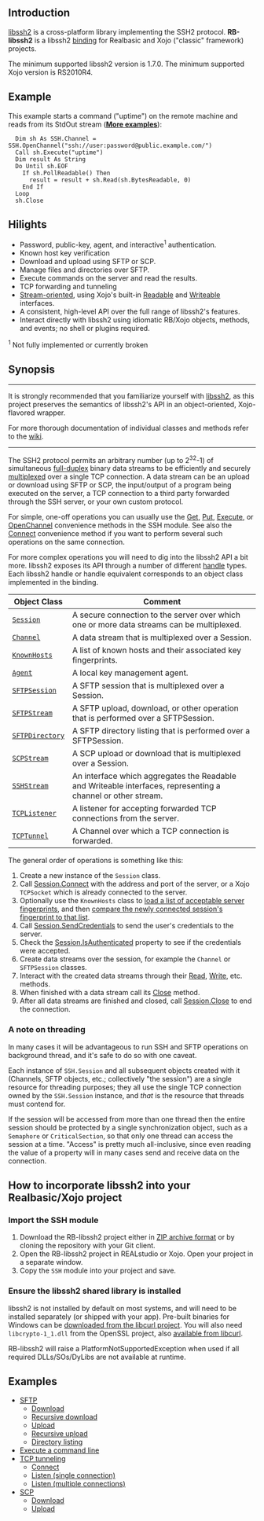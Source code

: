 ## Introduction
[libssh2](https://www.libssh2.org/) is a cross-platform library implementing the SSH2 protocol. **RB-libssh2** is a libssh2 [binding](http://en.wikipedia.org/wiki/Language_binding) for Realbasic and Xojo ("classic" framework) projects. 

The minimum supported libssh2 version is 1.7.0. The minimum supported Xojo version is RS2010R4.

## Example
This example starts a command ("uptime") on the remote machine and reads from its StdOut stream ([**More examples**](https://github.com/charonn0/RB-libssh2/wiki#examples)): 

```vbnet
  Dim sh As SSH.Channel = SSH.OpenChannel("ssh://user:password@public.example.com/")
  Call sh.Execute("uptime")
  Dim result As String
  Do Until sh.EOF
    If sh.PollReadable() Then
      result = result + sh.Read(sh.BytesReadable, 0)
    End If
  Loop
  sh.Close
```
## Hilights
* Password, public-key, agent, and interactive<sup>1</sup> authentication.
* Known host key verification
* Download and upload using SFTP or SCP.
* Manage files and directories over SFTP.
* Execute commands on the server and read the results.
* TCP forwarding and tunneling
* [Stream-oriented](https://github.com/charonn0/RB-libssh2/wiki/SSH.SSHStream), using Xojo's built-in [Readable](http://docs.xojo.com/index.php/Readable) and [Writeable](http://docs.xojo.com/index.php/Writeable) interfaces. 
* A consistent, high-level API over the full range of libssh2's features.
* Interact directly with libssh2 using idiomatic RB/Xojo objects, methods, and events; no shell or plugins required.

<sup>1</sup> Not fully implemented or currently broken

## Synopsis

***
It is strongly recommended that you familiarize yourself with [libssh2](https://www.libssh2.org/docs.html), as this project preserves the semantics of libssh2's API in an object-oriented, Xojo-flavored wrapper. 

For more thorough documentation of individual classes and methods refer to the [wiki](https://github.com/charonn0/RB-libssh2/wiki).

***

The SSH2 protocol permits an arbitrary number (up to 2<sup>32</sup>-1) of simultaneous [full-duplex](https://en.wikipedia.org/wiki/Duplex_(telecommunications)) binary data streams to be efficiently and securely [multiplexed](https://en.wikipedia.org/wiki/Multiplexing) over a single TCP connection. A data stream can be an upload or download using SFTP or SCP, the input/output of a program being executed on the server, a TCP connection to a third party forwarded through the SSH server, or your own custom protocol.

For simple, one-off operations you can usually use the [Get](https://github.com/charonn0/RB-libssh2/wiki/SSH.Get), [Put](https://github.com/charonn0/RB-libssh2/wiki/SSH.Put), [Execute](https://github.com/charonn0/RB-libssh2/wiki/SSH.Execute), or [OpenChannel](https://github.com/charonn0/RB-libssh2/wiki/SSH.OpenChannel) convenience methods in the SSH module. See also the [Connect](https://github.com/charonn0/RB-libssh2/wiki/SSH.Connect) convenience method if you want to perform several such operations on the same connection.

For more complex operations you will need to dig into the libssh2 API a bit more. libssh2 exposes its API through a number of different [handle](https://en.wikipedia.org/wiki/Handle_%28computing%29) types. Each libssh2 handle or handle equivalent corresponds to an object class implemented in the binding.

|Object Class|Comment|
|-----------|-------|
|[`Session`](https://github.com/charonn0/RB-libssh2/wiki/SSH.Session)|A secure connection to the server over which one or more data streams can be multiplexed.| 
|[`Channel`](https://github.com/charonn0/RB-libssh2/wiki/SSH.Channel)|A data stream that is multiplexed over a Session.|
|[`KnownHosts`](https://github.com/charonn0/RB-libssh2/wiki/SSH.KnownHosts)|A list of known hosts and their associated key fingerprints.|
|[`Agent`](https://github.com/charonn0/RB-libssh2/wiki/SSH.Agent)|A local key management agent.|
|[`SFTPSession`](https://github.com/charonn0/RB-libssh2/wiki/SSH.SFTPSession)|A SFTP session that is multiplexed over a Session.|
|[`SFTPStream`](https://github.com/charonn0/RB-libssh2/wiki/SSH.SFTPStream)|A SFTP upload, download, or other operation that is performed over a SFTPSession.|
|[`SFTPDirectory`](https://github.com/charonn0/RB-libssh2/wiki/SSH.SFTPDirectory)|A SFTP directory listing that is performed over a SFTPSession.|
|[`SCPStream`](https://github.com/charonn0/RB-libssh2/wiki/SSH.SCPStream)|A SCP upload or download that is multiplexed over a Session.|
|[`SSHStream`](https://github.com/charonn0/RB-libssh2/wiki/SSH.SSHStream)|An interface which aggregates the Readable and Writeable interfaces, representing a channel or other stream.|
|[`TCPListener`](https://github.com/charonn0/RB-libssh2/wiki/SSH.TCPListener)|A listener for accepting forwarded TCP connections from the server.|
|[`TCPTunnel`](https://github.com/charonn0/RB-libssh2/wiki/SSH.TCPTunnel)|A Channel over which a TCP connection is forwarded.|

The general order of operations is something like this:

1. Create a new instance of the `Session` class.
1. Call [Session.Connect](https://github.com/charonn0/RB-libssh2/wiki/SSH.Session.Connect) with the address and port of the server, or a Xojo `TCPSocket` which is already connected to the server.
1. Optionally use the `KnownHosts` class to [load a list of acceptable server fingerprints](https://github.com/charonn0/RB-libssh2/wiki/SSH.KnownHosts.Load), and then [compare the newly connected session's fingerprint to that list](https://github.com/charonn0/RB-libssh2/wiki/SSH.KnownHosts.Lookup).
1. Call [Session.SendCredentials](https://github.com/charonn0/RB-libssh2/wiki/SSH.Session.SendCredentials) to send the user's credentials to the server.
1. Check the [Session.IsAuthenticated](https://github.com/charonn0/RB-libssh2/wiki/SSH.Session.IsAuthenticated) property to see if the credentials were accepted.
1. Create data streams over the session, for example the `Channel` or `SFTPSession` classes.
1. Interact with the created data streams through their [Read](https://github.com/charonn0/RB-libssh2/wiki/SSH.Channel.Read), [Write](https://github.com/charonn0/RB-libssh2/wiki/SSH.Channel.Write), etc. methods.
1. When finished with a data stream call its [Close](https://github.com/charonn0/RB-libssh2/wiki/SSH.Channel.Close) method.
1. After all data streams are finished and closed, call [Session.Close](https://github.com/charonn0/RB-libssh2/wiki/SSH.Session.Close) to end the connection.

### A note on threading
In many cases it will be advantageous to run SSH and SFTP operations on background thread, and it's safe to do so with one caveat.

Each instance of `SSH.Session` and all subsequent objects created with it (Channels, SFTP objects, etc.; collectively "the session") are a single resource for threading purposes; they all use the single TCP connection owned by the `SSH.Session` instance, and _that_ is the resource that threads must contend for.

If the session will be accessed from more than one thread then the entire session should be protected by a single synchronization object, such as a `Semaphore` or `CriticalSection`, so that only one thread can access the session at a time. "Access" is pretty much all-inclusive, since even reading the value of a property will in many cases send and receive data on the connection.

## How to incorporate libssh2 into your Realbasic/Xojo project
### Import the SSH module
1. Download the RB-libssh2 project either in [ZIP archive format](https://github.com/charonn0/RB-libssh2/archive/master.zip) or by cloning the repository with your Git client.
2. Open the RB-libssh2 project in REALstudio or Xojo. Open your project in a separate window.
3. Copy the `SSH` module into your project and save.

### Ensure the libssh2 shared library is installed
libssh2 is not installed by default on most systems, and will need to be installed separately (or shipped with your app). Pre-built binaries for Windows can be [downloaded from the libcurl project](https://curl.haxx.se/windows/dl-7.72.0_5/libssh2-1.9.0_5-win32-mingw.zip). You will also need `libcrypto-1_1.dll` from the OpenSSL project, also [available from libcurl](https://curl.haxx.se/windows/dl-7.72.0_5/openssl-1.1.1h_5-win32-mingw.zip).

RB-libssh2 will raise a PlatformNotSupportedException when used if all required DLLs/SOs/DyLibs are not available at runtime. 

## Examples
* [SFTP](https://github.com/charonn0/RB-libssh2/wiki/SFTP-Examples)
  * [Download](https://github.com/charonn0/RB-libssh2/wiki/SFTP-Examples#download)
  * [Recursive download](https://github.com/charonn0/RB-libssh2/wiki/SFTP-Examples#recursive-download)
  * [Upload](https://github.com/charonn0/RB-libssh2/wiki/SFTP-Examples#upload)
  * [Recursive upload](https://github.com/charonn0/RB-libssh2/wiki/SFTP-Examples#recursive-upload)
  * [Directory listing](https://github.com/charonn0/RB-libssh2/wiki/SFTP-Examples#list-directory)
* [Execute a command line](https://github.com/charonn0/RB-libssh2/wiki/Process-Start-Example)
* [TCP tunneling](https://github.com/charonn0/RB-libssh2/wiki/TCP-Tunneling)
  * [Connect](https://github.com/charonn0/RB-libssh2/wiki/SSH.TCPTunnel#connect-example)
  * [Listen (single connection)](https://github.com/charonn0/RB-libssh2/wiki/SSH.TCPTunnel#listen-example)
  * [Listen (multiple connections)](https://github.com/charonn0/RB-libssh2/wiki/SSH.TCPListener#example)
* [SCP](https://github.com/charonn0/RB-libssh2/wiki/SCP-Examples)
  * [Download](https://github.com/charonn0/RB-libssh2/wiki/SCP-Examples#download)
  * [Upload](https://github.com/charonn0/RB-libssh2/wiki/SCP-Examples#upload)
